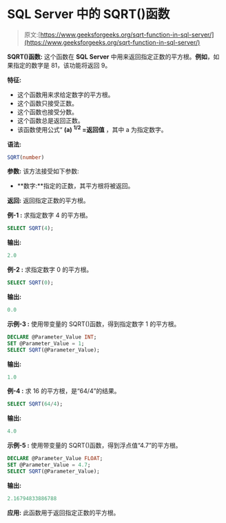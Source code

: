 # SQL Server 中的 SQRT()函数

> 原文:[https://www.geeksforgeeks.org/sqrt-function-in-sql-server/](https://www.geeksforgeeks.org/sqrt-function-in-sql-server/)

**SQRT()函数:**
这个函数在 **SQL Server** 中用来返回指定正数的平方根。**例如**，如果指定的数字是 81，该功能将返回 9。

**特征:**

*   这个函数用来求给定数字的平方根。
*   这个函数只接受正数。
*   这个函数也接受分数。
*   这个函数总是返回正数。
*   该函数使用公式“
    **(a) <sup>1/2</sup> =返回值** ，其中 a 为指定数字。

**语法:**

```sql
SQRT(number)
```

**参数:**
该方法接受如下参数:

*   **数字:**指定的正数，其平方根将被返回。

**返回:**
返回指定正数的平方根。

**例-1 :**
求指定数字 4 的平方根。

```sql
SELECT SQRT(4);
```

**输出:**

```sql
2.0
```

**例-2 :**
求指定数字 0 的平方根。

```sql
SELECT SQRT(0);
```

**输出:**

```sql
0.0
```

**示例-3 :**
使用带变量的 SQRT()函数，得到指定数字 1 的平方根。

```sql
DECLARE @Parameter_Value INT;
SET @Parameter_Value = 1;
SELECT SQRT(@Parameter_Value);
```

**输出:**

```sql
1.0
```

**例-4 :**
求 16 的平方根，是“64/4”的结果。

```sql
SELECT SQRT(64/4);
```

**输出:**

```sql
4.0
```

**示例-5 :**
使用带变量的 SQRT()函数，得到浮点值“4.7”的平方根。

```sql
DECLARE @Parameter_Value FLOAT;
SET @Parameter_Value = 4.7;
SELECT SQRT(@Parameter_Value);

```

**输出:**

```sql
2.16794833886788
```

**应用:**
此函数用于返回指定正数的平方根。
